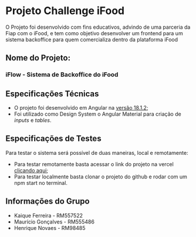 # Projeto Challenge iFood
O Projeto foi desenvolvido com fins educativos, advindo de uma parceria da Fiap com o iFood, e tem como objetivo desenvolver um frontend para um sistema backoffice para quem comercializa dentro da plataforma iFood
## Nome do Projeto: 
  ### iFlow - Sistema de Backoffice do iFood

## Especificações Técnicas
* O projeto foi desenvolvido em Angular na [versão 18.1.2](https://github.com/angular/angular-cli);
* Foi utilizado como Design System o Angular Material para criação de _inputs_ e _tables_.

## Especificações de Testes
Para testar o sistema será possível de duas maneiras, local e remotamente:
* Para testar remotamente basta acessar o link do projeto na vercel [clicando aqui](https://ifood-frontend.vercel.app/);
* Para testar localmente basta clonar o projeto do github e rodar com um npm start no terminal.

## Informações do Grupo
* Kaique Ferreira - RM557522
* Maurício Gonçalves - RM555486
* Henrique Novaes - RM98485
